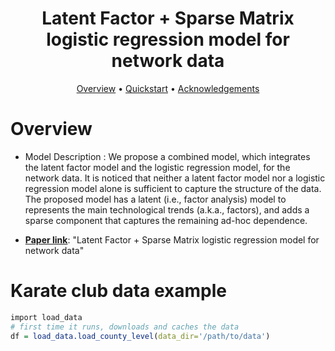 <h1 align="center"> Latent Factor + Sparse Matrix logistic regression model for network data </h1>

<p align="center">
  <a href="#overview">Overview</a> •
  <a href="#quickstart-with-the-data--models">Quickstart</a> •
  <a href="#acknowledgements">Acknowledgements</a> 
</p>

# Overview

- Model Description : We propose a combined model, which integrates the latent factor model and the logistic regression model, for the network data.
It is noticed that neither a latent factor model nor a logistic regression model alone is sufficient to capture the structure of the data.
The proposed model has a latent (i.e., factor analysis) model to represents the main technological trends (a.k.a., factors), and adds a sparse component that captures the remaining ad-hoc dependence.

- **[Paper link](https://arxiv.org/abs/1912.00524)**: "Latent Factor + Sparse Matrix logistic regression model for network data"

# Karate club data example

```R
import load_data
# first time it runs, downloads and caches the data
df = load_data.load_county_level(data_dir='/path/to/data') 
```
